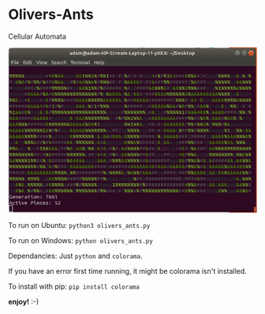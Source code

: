 # Olivers-Ants
Cellular Automata

![Olivers Ants](https://github.com/Adjamo/Olivers-Ants/blob/main/ants.png)

To run on Ubuntu: `python3 olivers_ants.py`

To run on Windows: `python olivers_ants.py`

Dependancies: Just `python` and `colorama`.

If you have an error first time running, it might be colorama isn't installed.

To install with pip: `pip install colorama`

**enjoy!** :-)
